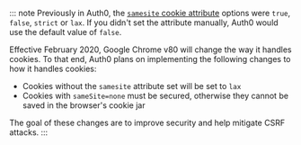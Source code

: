 ::: note
Previously in Auth0, the [`samesite` cookie attribute](/sessions/concepts/cookie-attributes) options were `true`, `false`, `strict` or `lax`. If you didn't set the attribute manually, Auth0 would use the default value of `false`.

Effective February 2020, Google Chrome v80 will change the way it handles cookies. To that end, Auth0 plans on implementing the following changes to how it handles cookies:

* Cookies without the `samesite` attribute set will be set to `lax`
* Cookies with `sameSite=none` must be secured, otherwise they cannot be saved in the browser's cookie jar

The goal of these changes are to improve security and help mitigate CSRF attacks.
:::
